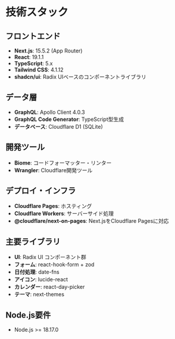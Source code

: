 # 技術スタック

## フロントエンド
- **Next.js**: 15.5.2 (App Router)
- **React**: 19.1.1
- **TypeScript**: 5.x
- **Tailwind CSS**: 4.1.12
- **shadcn/ui**: Radix UIベースのコンポーネントライブラリ

## データ層
- **GraphQL**: Apollo Client 4.0.3
- **GraphQL Code Generator**: TypeScript型生成
- **データベース**: Cloudflare D1 (SQLite)

## 開発ツール
- **Biome**: コードフォーマッター・リンター
- **Wrangler**: Cloudflare開発ツール

## デプロイ・インフラ
- **Cloudflare Pages**: ホスティング
- **Cloudflare Workers**: サーバーサイド処理
- **@cloudflare/next-on-pages**: Next.jsをCloudflare Pagesに対応

## 主要ライブラリ
- **UI**: Radix UI コンポーネント群
- **フォーム**: react-hook-form + zod
- **日付処理**: date-fns
- **アイコン**: lucide-react
- **カレンダー**: react-day-picker
- **テーマ**: next-themes

## Node.js要件
- Node.js >= 18.17.0